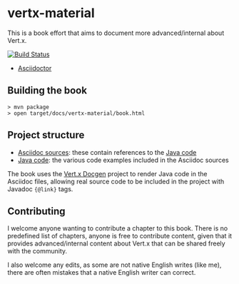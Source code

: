 # vertx-material

This is a book effort that aims to document more advanced/internal about Vert.x.

[![Build Status](https://vietj.ci.cloudbees.com/buildStatus/icon?job=vertx-materials)](https://vietj.ci.cloudbees.com/job/vertx-materials/)

- [Asciidoctor](src/main/asciidoc/output/book.adoc)

## Building the book

```
> mvn package
> open target/docs/vertx-material/book.html
```

## Project structure

- [Asciidoc sources](src/main/asciidoc/): these contain references to the [Java code](src/main/java/)
- [Java code](src/main/java/): the various code examples included in the Asciidoc sources

The book uses the [Vert.x Docgen](https://github.com/vert-x3/vertx-docgen) project to render Java code
in the Asciidoc files, allowing real source code to be included in the project with Javadoc `{@link}` tags.

## Contributing

I welcome anyone wanting to contribute a chapter to this book. There is no predefined list of chapters, anyone
 is free to contribute content, given that it provides advanced/internal content about Vert.x that can be shared
 freely with the community.

I also welcome any edits, as some are not native English writes (like me), there are often mistakes that a native
English writer can correct.